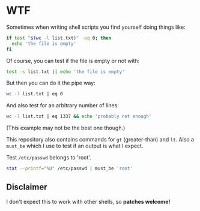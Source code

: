 WTF
===

Sometimes when writing shell scripts you find yourself doing things
like:

```bash
if test "$(wc -l list.txt)" -eq 0; then
  echo 'the file is empty'
fi
```

Of course, you can test if the file is empty or not with:

```bash
test -s list.txt || echo 'the file is empty'
```

But then you can do it the pipe way:

```bash
wc -l list.txt | eq 0
```

And also test for an arbitrary number of lines:

```bash
wc -l list.txt | eq 1337 && echo 'probably not enough'
```

(This example may not be the best one though.)


This repository also contains commands for `gt` (greater-than) and `lt`.
Also a `must_be` which I use to test if an output is what I expect.

Test `/etc/passwd` belongs to 'root'.

```bash
stat --printf="%U" /etc/passwd | must_be 'root'
```

Disclaimer
----------

I don't expect this to work with other shells, so **patches welcome!**
